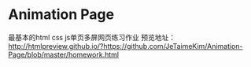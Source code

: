 # Animation Page
最基本的html css js单页多屏网页练习作业
预览地址：http://htmlpreview.github.io/?https://github.com/JeTaimeKim/Animation-Page/blob/master/homework.html
